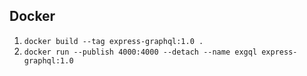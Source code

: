 ## Docker
1. `docker build --tag express-graphql:1.0 .`
2. `docker run --publish 4000:4000 --detach --name exgql express-graphql:1.0`